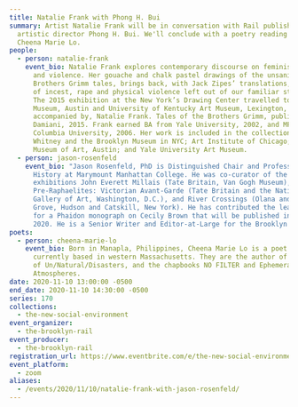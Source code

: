 ```yaml
---
title: Natalie Frank with Phong H. Bui
summary: Artist Natalie Frank will be in conversation with Rail publisher and
  artistic director Phong H. Bui. We'll conclude with a poetry reading from
  Cheena Marie Lo.
people:
  - person: natalie-frank
    event_bio: Natalie Frank explores contemporary discourse on feminism, sexuality,
      and violence. Her gouache and chalk pastel drawings of the unsanitized
      Brothers Grimm tales, brings back, with Jack Zipes’ translations, aspects
      of incest, rape and physical violence left out of our familiar stories.
      The 2015 exhibition at the New York’s Drawing Center travelled to Blanton
      Museum, Austin and University of Kentucky Art Museum, Lexington,
      accompanied by, Natalie Frank. Tales of the Brothers Grimm, published by
      Damiani, 2015. Frank earned BA from Yale University, 2002, and MFA from
      Columbia University, 2006. Her work is included in the collections of the
      Whitney and the Brooklyn Museum in NYC; Art Institute of Chicago; Blanton
      Museum of Art, Austin; and Yale University Art Museum.
  - person: jason-rosenfeld
    event_bio: "Jason Rosenfeld, PhD is Distinguished Chair and Professor of Art
      History at Marymount Manhattan College. He was co-curator of the
      exhibitions John Everett Millais (Tate Britain, Van Gogh Museum),
      Pre-Raphaelites: Victorian Avant-Garde (Tate Britain and the National
      Gallery of Art, Washington, D.C.), and River Crossings (Olana and Cedar
      Grove, Hudson and Catskill, New York). He has contributed the lead text
      for a Phaidon monograph on Cecily Brown that will be published in November
      2020. He is a Senior Writer and Editor-at-Large for the Brooklyn Rail."
poets:
  - person: cheena-marie-lo
    event_bio: Born in Manapla, Philippines, Cheena Marie Lo is a poet and editor
      currently based in western Massachusetts. They are the author of A Series
      of Un/Natural/Disasters, and the chapbooks NO FILTER and Ephemera &
      Atmospheres.
date: 2020-11-10 13:00:00 -0500
end_date: 2020-11-10 14:30:00 -0500
series: 170
collections:
  - the-new-social-environment
event_organizer:
  - the-brooklyn-rail
event_producer:
  - the-brooklyn-rail
registration_url: https://www.eventbrite.com/e/the-new-social-environment-170-natalie-frank-tickets-128136069433
event_platform:
  - zoom
aliases:
  - /events/2020/11/10/natalie-frank-with-jason-rosenfeld/
---
```

